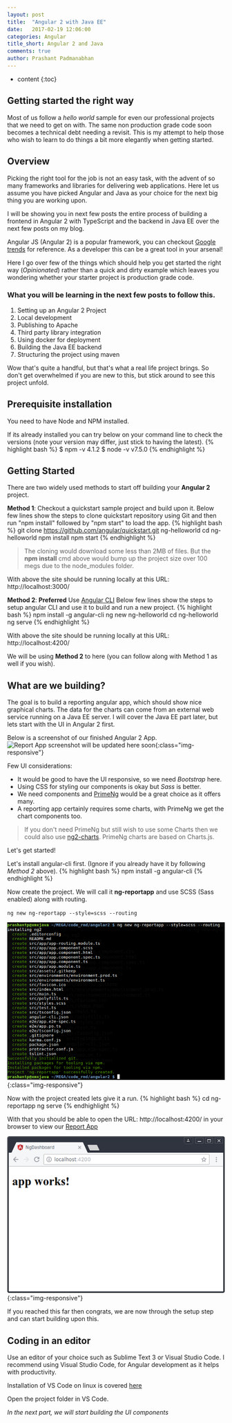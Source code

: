 ```yaml
---
layout: post
title:  "Angular 2 with Java EE"
date:   2017-02-19 12:06:00
categories: Angular
title_short: Angular 2 and Java
comments: true
author: Prashant Padmanabhan
---
```

* content
{:toc}

## Getting started the right way
Most of us follow a *hello world* sample for even our professional projects that we need to get on with.
The same non production grade code soon becomes a technical debt needing a revisit.
This is my attempt to help those who wish to learn to do things a bit more elegantly when getting started.

## Overview
Picking the right tool for the job is not an easy task, with the advent of so many frameworks and libraries for delivering web applications.
Here let us assume you have picked Angular and Java as your choice for the next big thing you are working upon.

I will be showing you in next few posts the entire process of building a frontend in Angular 2 with TypeScript and the backend in Java EE over the next few posts on my blog.

Angular JS (Angular 2) is a popular framework, you can checkout [Google trends](https://www.google.com/trends/explore?q=Angular%202) for reference.
As a developer this can be a great tool in your arsenal!

Here I go over few of the things which should help you get started the right way (*Opinionated*) rather than a quick and dirty example which leaves you wondering whether your starter project is production grade code.

### What you will be learning in the next few posts to follow this.
1. Setting up an Angular 2 Project
2. Local development
3. Publishing to Apache
4. Third party library integration
5. Using docker for deployment
6. Building the Java EE backend
7. Structuring the project using maven

Wow that's quite a handful, but that's what a real life project brings. So don't get overwhelmed if you are new to this, but stick around to see this project unfold.

## Prerequisite installation
You need to have Node and NPM installed.

If its already installed you can try below on your command line to check the versions (note your version may differ, just stick to having the latest).
{% highlight bash %}
$ npm -v
4.1.2
$ node -v
v7.5.0
{% endhighlight %}

## Getting Started

There are two widely used methods to start off building your **Angular 2** project.

**Method 1**: Checkout a quickstart sample project and build upon it.
Below few lines show the steps to clone quickstart repository using Git and then run "npm install" followed by "npm start" to load the app.
{% highlight bash %}
git clone https://github.com/angular/quickstart.git ng-helloworld
cd ng-helloworld
npm install
npm start
{% endhighlight %}

>The cloning would download some less than 2MB of files.
But the **npm install** cmd above would bump up the project size over 100 megs due to the node_modules folder.

With above the site should be running locally at this URL: http://localhost:3000/

**Method 2**: **Preferred** Use [Angular CLI](https://cli.angular.io/)
Below few lines show the steps to setup angular CLI and use it to build and run a new project.
{% highlight bash %}
npm install -g angular-cli
ng new ng-helloworld
cd ng-helloworld
ng serve 
{% endhighlight %}

With above the site should be running locally at this URL: http://localhost:4200/

We will be using **Method 2** to here (you can follow along with Method 1 as well if you wish).

## What are we building?
The goal is to build a reporting angular app, which should show nice graphical charts.
The data for the charts can come from an external web service running on a Java EE server.
I will cover the Java EE part later, but lets start with the UI in Angular 2 first.

Below is a screenshot of our finished Angular 2 App.
![Report App screenshot will be updated here soon](/assets/images/ng_reportapp_project.png){:class="img-responsive"}

Few UI considerations:
- It would be good to have the UI responsive, so we need *Bootstrap* here.
- Using CSS for styling our components is okay but *Sass* is better.
- We need components and [PrimeNg](http://www.primefaces.org/primeng/) would be a great choice as it offers many.
- A reporting app certainly requires some charts, with PrimeNg we get the chart components too.

>If you don't need PrimeNg but still wish to use some Charts then we could also use [ng2-charts](http://valor-software.com/ng2-charts/).
PrimeNg charts are based on Charts.js.


Let's get started! 

Let's install angular-cli first. (Ignore if you already have it by following *Method 2* above).
{% highlight bash %}
npm install -g angular-cli
{% endhighlight %}

Now create the project. We will call it **ng-reportapp** and use SCSS (Sass enabled) along with routing.

`ng new ng-reportapp --style=scss --routing`

![Angular 2 Project](/assets/images/ng_new_reportapp.png){:class="img-responsive"}

Now with the project created lets give it a run.
{% highlight bash %}
cd ng-reportapp
ng serve 
{% endhighlight %}

With that you should be able to open the URL: http://localhost:4200/ in your browser to view our [Report App](http://localhost:4200)

![Running on localhost](/assets/images/ng_cli_project_running.png){:class="img-responsive"}

If you reached this far then congrats, we are now through the setup step and can start building upon this.

## Coding in an editor

Use an editor of your choice such as Sublime Text 3 or Visual Studio Code. I recommend using Visual Studio Code, for Angular development as it helps with productivity.

Installation of VS Code on linux is covered [here](https://code.visualstudio.com/docs/setup/linux)

Open the project folder in VS Code.

*In the next part, we will start building the UI components*